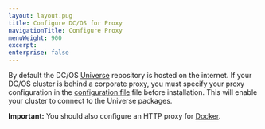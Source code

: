 ```yaml
---
layout: layout.pug
title: Configure DC/OS for Proxy
navigationTitle: Configure Proxy
menuWeight: 900
excerpt:
enterprise: false
---
```


By default the DC/OS [Universe](https://github.com/mesosphere/universe) repository is hosted on the internet. If your DC/OS cluster is behind a corporate proxy, you must specify your proxy configuration in the [configuration file](/docs/1.10/installing/oss/custom/configuration/configuration-parameters/#use_proxy) file before installation. This will enable your cluster to connect to the Universe packages. 

**Important:** You should also configure an HTTP proxy for [Docker](https://docs.docker.com/engine/admin/systemd/#/http-proxy). 